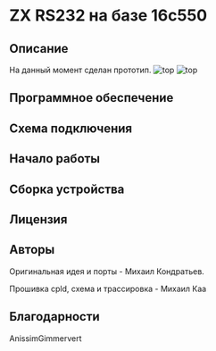 
# ZX RS232 на базе 16c550

## Описание
На данный момент сделан прототип.
![top](/Docs/proto/top.png "Прототип, вид на детали")
![top](/Docs/proto/bot.png "Прототип, вид на монтаж")

## Программное обеспечение

## Схема подключения

## Начало работы

## Сборка устройства

## Лицензия

## Авторы

Оригинальная идея и порты - Михаил Кондратьев.

Прошивка cpld, схема и трассировка - Михаил Каа

## Благодарности

AnissimGimmervert
